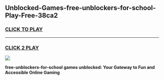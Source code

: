 
## Unblocked-Games-free-unblockers-for-school-Play-Free-38ca2
<h3>
<a href="https://premium76.site?title=free-unblockers-for-school&ref=21A">CLICK TO PLAY</a></h3>
<hr>

<h3>
<a href="https://premium76.site?title=free-unblockers-for-school&ref=21A">CLICK 2 PLAY</a>
  
</h3>

<a href="https://premium76.site?title=free-unblockers-for-school&ref=21A"><img src="https://clearcache.store/games.png"></a>


**free-unblockers-for-school games unblocked: Your Gateway to Fun and Accessible Online Gaming**
